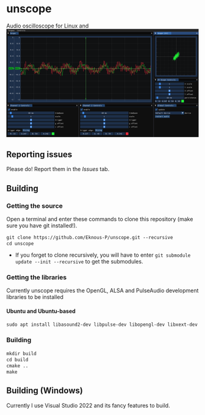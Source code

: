 # unscope

Audio oscilloscope for Linux and
![screenshot](assets/scr1.png)

## Reporting issues

Please do! Report them in the *Issues* tab.

## Building

### Getting the source

Open a terminal and enter these commands to clone this repository (make sure you have git installed!).
```
git clone https://github.com/Eknous-P/unscope.git --recursive
cd unscope
```

- If you forget to clone recursively, you will have to enter
`git submodule update --init --recursive`
to get the submodules.

### Getting the libraries

Currently unscope requires the OpenGL, ALSA and PulseAudio development libraries to be installed

#### Ubuntu and Ubuntu-based
```
sudo apt install libasound2-dev libpulse-dev libopengl-dev libxext-dev
```

### Building

```
mkdir build
cd build
cmake ..
make
```

## Building (Windows)

Currently I use Visual Studio 2022 and its fancy features to build.
